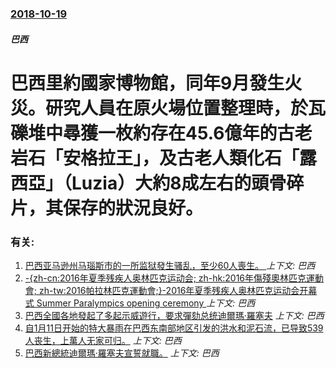 ### [2018-10-19](/zh/news/2018/10/19/index.md)

##### 巴西
# 巴西里約國家博物館，同年9月發生火災。研究人員在原火場位置整理時，於瓦礫堆中尋獲一枚約存在45.6億年的古老岩石「安格拉王」，及古老人類化石「露西亞」（Luzia）大約8成左右的頭骨碎片，其保存的狀況良好。




### 有关:

1. [巴西亚马逊州马瑙斯市的一所监狱發生骚乱，至少60人喪生。 ](/zh/news/2017/01/1/巴西亚马逊州马瑙斯市的一所监狱發生骚乱-至少60人喪生.md) _上下文: 巴西_
2. [-{zh-cn:2016年夏季残疾人奥林匹克运动会; zh-hk:2016年傷殘奧林匹克運動會; zh-tw:2016帕拉林匹克運動會;}-2016年夏季残疾人奥林匹克运动会开幕式 Summer Paralympics opening ceremony ](/zh/news/2016/09/8/zh-cn-2016年夏季残疾人奥林匹克运动会-zh-hk-2016年傷殘奧林匹克運動會-zh-tw-2016帕.md) _上下文: 巴西_
3. [巴西全國各地發起了多起示威遊行，要求彈劾总统迪爾瑪·羅塞夫](/zh/news/2015/03/15/巴西全國各地發起了多起示威遊行-要求彈劾总统迪爾瑪-羅塞夫.md) _上下文: 巴西_
4. [自1月11日开始的特大暴雨在巴西东南部地区引发的洪水和泥石流，已导致539人丧生，上萬人无家可归。](/zh/news/2011/01/13/自1月11日开始的特大暴雨在巴西东南部地区引发的洪水和泥石流-已导致539人丧生-上萬人无家可归.md) _上下文: 巴西_
5. [巴西新總統迪爾瑪·羅塞夫宣誓就職。](/zh/news/2011/01/1/巴西新總統迪爾瑪-羅塞夫宣誓就職.md) _上下文: 巴西_
